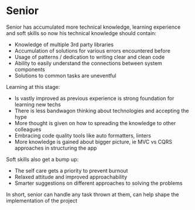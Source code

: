 # Senior

Senior has accumulated more technical knowledge, learning experience and soft skills so now his technical knowledge should contain:

* Knowledge of multiple 3rd party libraries
* Accumulation of solutions for various errors encountered before
* Usage of patterns / dedication to writing clear and clean code
* Ability to easily understand the connections between system components
* Solutions to common tasks are uneventful

Learning at this stage:

* Is vastly improved as previous experience is strong foundation for learning new techs
* There is less bandwagon thinking about technologies and accepting the hype
* More thought is given on how to spreading the knowledge to other colleagues
* Embracing code quality tools like auto formatters, linters
* More knowledge is gained about bigger picture, ie MVC vs CQRS approaches in structuring the app

Soft skills also get a bump up:

* The self care gets a priority to prevent burnout
* Relaxed attitude and improved approachability
* Smarter suggestions on different approaches to solving the problems

In short, senior can handle any task thrown at them, can help shape the implementation of the project
